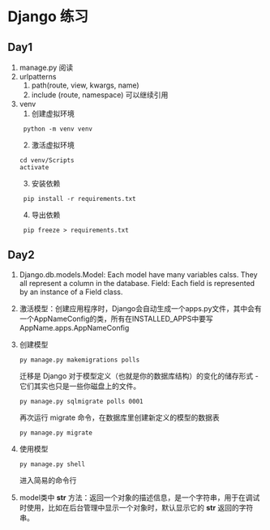 # Django 练习

## Day1
1. manage.py 阅读
2. urlpatterns
   1. path(route, view, kwargs, name)
   2. include (route, namespace) 可以继续引用
3. venv
   1. 创建虚拟环境
   ```
    python -m venv venv
   ```
   2. 激活虚拟环境
   ```
   cd venv/Scripts
   activate
   ```
   3. 安装依赖
   ```
    pip install -r requirements.txt
    ```
   4. 导出依赖
   ```
    pip freeze > requirements.txt
    ```
## Day2
1. Django.db.models.Model: Each model have many variables calss. They all represent a column in the database.
   Field: Each field is represented by an instance of a Field class.
2. 激活模型：创建应用程序时，Django会自动生成一个apps.py文件，其中会有一个AppNameConfig的类，所有在INSTALLED_APPS中要写AppName.apps.AppNameConfig

3. 创建模型
   ```
   py manage.py makemigrations polls
   ```
   迁移是 Django 对于模型定义（也就是你的数据库结构）的变化的储存形式 - 它们其实也只是一些你磁盘上的文件。
   ```
   py manage.py sqlmigrate polls 0001
   ```
   再次运行 migrate 命令，在数据库里创建新定义的模型的数据表
   ```
   py manage.py migrate
   ```
4. 使用模型
   ```
   py manage.py shell
   ```
   进入简易的命令行

5. model类中 __str__ 方法：返回一个对象的描述信息，是一个字符串，用于在调试时使用，比如在后台管理中显示一个对象时，默认显示它的 __str__ 返回的字符串。
   
